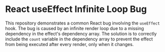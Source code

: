 # React useEffect Infinite Loop Bug

This repository demonstrates a common React bug involving the `useEffect` hook.  The bug is caused by an infinite render loop due to a missing dependency in the effect's dependency array. The solution is to correctly include the `count` variable in the dependency array to prevent the effect from being executed after every render, only when it changes.